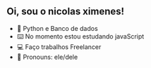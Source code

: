 ## Oi, sou o nicolas ximenes!

- 🔭 Python e Banco de dados
- ⌨️ No momento estou estudando javaScript
- 💻 Faço trabalhos Freelancer
- 🙂 Pronouns: ele/dele

